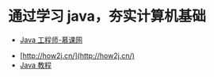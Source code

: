 # 通过学习 java，夯实计算机基础

- [Java 工程师-慕课网](https://www.imooc.com/course/programdetail/pid/31)
* [http://how2j.cn/](http://how2j.cn/)
* [Java 教程](http://www.runoob.com/java/java-tutorial.html)
